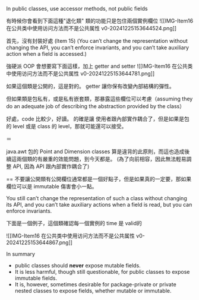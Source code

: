 In public classes, use accessor methods, not public fields


有時候你會看到下面這種"退化類"
類的功能只是包住兩個實例欄位
![[IMG-Item16 在公共类中使用访问方法而不是公共属性 v0-20241225153644524.png]]


首先，沒有封裝好處 (Item 15) (You can’t change the representation without changing the API, you can’t enforce invariants, and you can’t take auxiliary action when a field is accessed.)


強硬派 OOP 會想要寫下面這樣，加上 getter and setter
![[IMG-Item16 在公共类中使用访问方法而不是公共属性 v0-20241225153644781.png]]

如果這個類是公開的，這是對的。
getter 讓你保有改變內部結構的彈性。


但如果類是包私有，或是私有嵌套類，那暴露這些欄位可以考慮（assuming they do an adequate job of describing the abstraction provided by the class）

好處，code 比較少，好讀。
的確是讓 使用者跟內部實作耦合了，但是如果是包的 level 或是 class 的 level，那就可能還可以接受。

＝

java.awt 包的 Point and Dimension classes 算是違背的此原則，而這也造成後續這兩個類的有嚴重的效能問題，到今天都是。
(為了向前相容，因此無法輕易調整 API, 因為 API 跟內部實作耦合了)


==
不要讓公開類有公開欄位通常都是一個好點子，但是如果真的一定要，那如果欄位可以是 immutable 傷害會小一點。

You still can’t change the representation of such a class without changing its API, and you can’t take auxiliary actions when a field is read, but you can enforce invariants. 



下面是一個例子，這個類確認每一個實例的 time 是 valid的


![[IMG-Item16 在公共类中使用访问方法而不是公共属性 v0-20241225153644867.png]]


In summary
- public classes should **never** expose mutable fields. 
- It is less harmful, though still questionable, for public classes to expose immutable fields. 
- It is, however, sometimes desirable for package-private or private nested classes to expose fields, whether mutable or immutable.